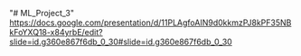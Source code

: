 "# ML_Project_3" 
https://docs.google.com/presentation/d/11PLAgfoAIN9d0kkmzPJ8kPF35NBkFoYXQ18-x84yrbE/edit?slide=id.g360e867f6db_0_30#slide=id.g360e867f6db_0_30
